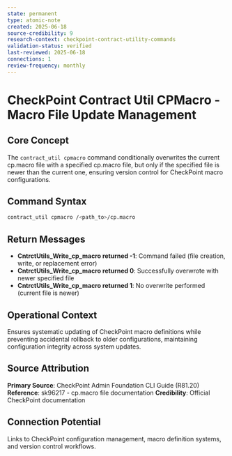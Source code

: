 ```yaml
---
state: permanent
type: atomic-note
created: 2025-06-18
source-credibility: 9
research-context: checkpoint-contract-utility-commands
validation-status: verified
last-reviewed: 2025-06-18
connections: 1
review-frequency: monthly
---
```


# CheckPoint Contract Util CPMacro - Macro File Update Management

## Core Concept
The `contract_util cpmacro` command conditionally overwrites the current cp.macro file with a specified cp.macro file, but only if the specified file is newer than the current one, ensuring version control for CheckPoint macro configurations.

## Command Syntax
```bash
contract_util cpmacro /<path_to>/cp.macro
```

## Return Messages
- **CntrctUtils_Write_cp_macro returned -1**: Command failed (file creation, write, or replacement error)
- **CntrctUtils_Write_cp_macro returned 0**: Successfully overwrote with newer specified file
- **CntrctUtils_Write_cp_macro returned 1**: No overwrite performed (current file is newer)

## Operational Context
Ensures systematic updating of CheckPoint macro definitions while preventing accidental rollback to older configurations, maintaining configuration integrity across system updates.

## Source Attribution
**Primary Source**: CheckPoint Admin Foundation CLI Guide (R81.20)
**Reference**: sk96217 - cp.macro file documentation
**Credibility**: Official CheckPoint documentation

## Connection Potential
Links to CheckPoint configuration management, macro definition systems, and version control workflows.